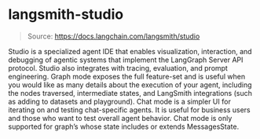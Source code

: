 # langsmith-studio

> Source: https://docs.langchain.com/langsmith/studio

Studio is a specialized agent IDE that enables visualization, interaction, and debugging of agentic systems that implement the LangGraph Server API protocol. Studio also integrates with tracing, evaluation, and prompt engineering.
Graph mode exposes the full feature-set and is useful when you would like as many details about the execution of your agent, including the nodes traversed, intermediate states, and LangSmith integrations (such as adding to datasets and playground).
Chat mode is a simpler UI for iterating on and testing chat-specific agents. It is useful for business users and those who want to test overall agent behavior. Chat mode is only supported for graph’s whose state includes or extends MessagesState.
